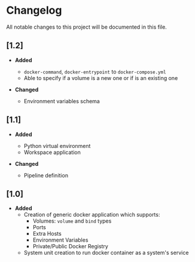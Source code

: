 # **Changelog**

All notable changes to this project will be documented in this file.

## **[1.2]**

- **Added**
  - `docker-command`, `docker-entrypoint` to `docker-compose.yml`
  - Able to specify if a volume is a new one or if is an existing one

- **Changed**
  - Environment variables schema

## **[1.1]**

- **Added**
  - Python virtual environment
  - Workspace application

- **Changed**
  - Pipeline definition

## **[1.0]**

- **Added**
  - Creation of generic docker application which supports:
    - Volumes: `volume` and `bind` types
    - Ports
    - Extra Hosts
    - Environment Variables
    - Private/Public Docker Registry
  - System unit creation to run docker container as a system's service
